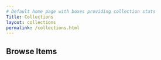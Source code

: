 ```yaml
---
# Default home page with boxes providing collection stats
Title: Collections
layout: collections
permalink: /collections.html
---
```


## Browse Items